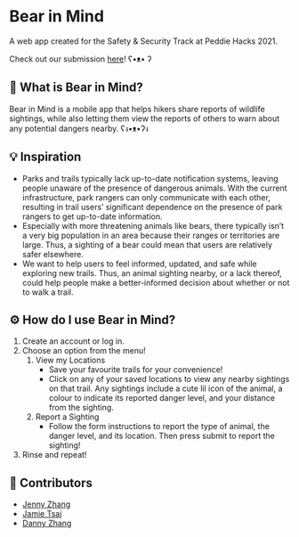 # Bear in Mind

A web app created for the Safety & Security Track at Peddie Hacks 2021.

Check out our submission [here](https://devpost.com/software/bear-in-mind)! ʕ•ᴥ• ʔ 

## 🐻 What is Bear in Mind? 

Bear in Mind is a mobile app that helps hikers share reports of wildlife sightings, while also letting them view the reports of others to warn about any potential dangers nearby. ʕง•ᴥ•ʔง

## 💡 Inspiration

* Parks and trails typically lack up-to-date notification systems, leaving people unaware of the presence of dangerous animals. With the current infrastructure, park rangers can only communicate with each other, resulting in trail users’ significant dependence on the presence of park rangers to get up-to-date information.
* Especially with more threatening animals like bears, there typically isn’t a very big population in an area because their ranges or territories are large. Thus, a sighting of a bear could mean that users are relatively safer elsewhere.
* We want to help users to feel informed, updated, and safe while exploring new trails. Thus, an animal sighting nearby, or a lack thereof, could help people make a better-informed decision about whether or not to walk a trail.

## ⚙️ How do I use Bear in Mind? 

1. Create an account or log in.
2. Choose an option from the menu!
    1. View my Locations 
        * Save your favourite trails for your convenience!
        * Click on any of your saved locations to view any nearby sightings on that trail. Any sightings include a cute lil icon of the animal, a colour to indicate its reported danger level, and your distance from the sighting. 
    2. Report a Sighting
        * Follow the form instructions to report the type of animal, the danger level, and its location. Then press submit to report the sighting! 
3. Rinse and repeat!

## 🤝 Contributors 
* [Jenny Zhang](https://github.com/j3nny-zhang)
* [Jamie Tsai](https://github.com/JamieTsai1024)
* [Danny Zhang](https://github.com/DannyZhang686)